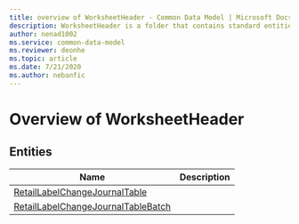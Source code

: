 ```yaml
---
title: overview of WorksheetHeader - Common Data Model | Microsoft Docs
description: WorksheetHeader is a folder that contains standard entities related to the Common Data Model.
author: nenad1002
ms.service: common-data-model
ms.reviewer: deonhe
ms.topic: article
ms.date: 7/21/2020
ms.author: nebanfic
---
```


# Overview of WorksheetHeader


## Entities

|Name|Description|
|---|---|
|[RetailLabelChangeJournalTable](RetailLabelChangeJournalTable.md)||
|[RetailLabelChangeJournalTableBatch](RetailLabelChangeJournalTableBatch.md)||
